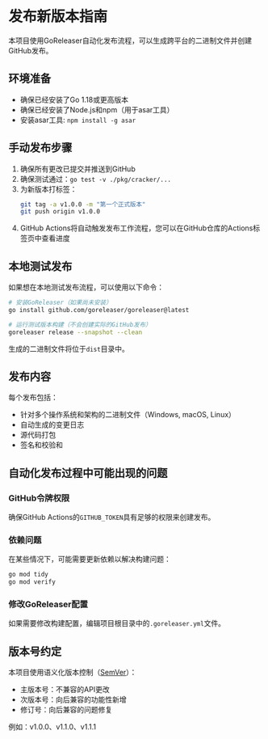 # 发布新版本指南

本项目使用GoReleaser自动化发布流程，可以生成跨平台的二进制文件并创建GitHub发布。

## 环境准备

- 确保已经安装了Go 1.18或更高版本
- 确保已经安装了Node.js和npm（用于asar工具）
- 安装asar工具: `npm install -g asar`

## 手动发布步骤

1. 确保所有更改已提交并推送到GitHub
2. 确保测试通过：`go test -v ./pkg/cracker/...`
3. 为新版本打标签：
   ```bash
   git tag -a v1.0.0 -m "第一个正式版本"
   git push origin v1.0.0
   ```
4. GitHub Actions将自动触发发布工作流程，您可以在GitHub仓库的Actions标签页中查看进度

## 本地测试发布

如果想在本地测试发布流程，可以使用以下命令：

```bash
# 安装GoReleaser（如果尚未安装）
go install github.com/goreleaser/goreleaser@latest

# 运行测试版本构建（不会创建实际的GitHub发布）
goreleaser release --snapshot --clean
```

生成的二进制文件将位于`dist`目录中。

## 发布内容

每个发布包括：

- 针对多个操作系统和架构的二进制文件（Windows, macOS, Linux）
- 自动生成的变更日志
- 源代码打包
- 签名和校验和

## 自动化发布过程中可能出现的问题

### GitHub令牌权限

确保GitHub Actions的`GITHUB_TOKEN`具有足够的权限来创建发布。

### 依赖问题

在某些情况下，可能需要更新依赖以解决构建问题：

```bash
go mod tidy
go mod verify
```

### 修改GoReleaser配置

如果需要修改构建配置，编辑项目根目录中的`.goreleaser.yml`文件。

## 版本号约定

本项目使用语义化版本控制（[SemVer](https://semver.org/)）：

- 主版本号：不兼容的API更改
- 次版本号：向后兼容的功能性新增
- 修订号：向后兼容的问题修复

例如：v1.0.0、v1.1.0、v1.1.1 